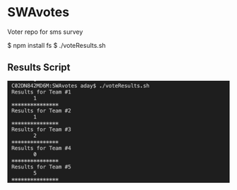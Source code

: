 # SWAvotes
Voter repo for sms survey

$ npm install fs
$ ./voteResults.sh

## Results Script
![Show me the votes!](votes.png)
